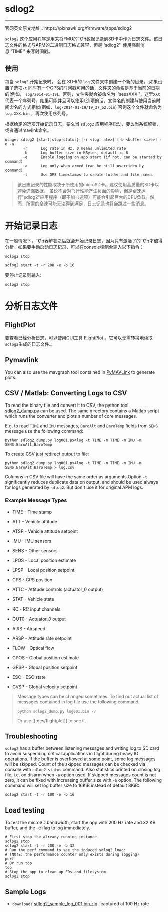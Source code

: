 # sdlog2

---

官网英文原文地址：https:\/\/pixhawk.org\/firmware\/apps\/sdlog2

`sdlog2` 这个应用程序是用来将FMU的飞行数据记录到SD卡中作为日志文件。该日志文件的格式与APM的二进制日志格式兼容，但是''sdlog2'' 使用强制消息''TIME'' 来写时间戳。

## 使用

每当 `sdlog2` 开始记录时， 会在 SD卡的 `log` 文件夹中创建一个新的目录。 如果设置了选项`-t` 同时有一个GPS的时间戳可用的话，文件夹的命名是基于当前的日期的\(例如， `log/2014-01-19`\)。否则，文件夹就会被命名为 ''sessXXX''，这里`XXX`代表一个序列号。如果可能并且可以使用`t`选项的话，文件名的创建与使用当前时间命名的方式相似\(例如，`log/2014-01-19/19_37_52.bin`\) 否则这个文件就命名为 `log.XXX.bin` ，再次使用序列号。

根据给定的选项开始记录日志，要么当 `sdlog2` 应用程序启动，要么当系统解锁，或者通过mavlink命令。

```
usage: sdlog2 {start|stop|status} [-r <log rate>] [-b <buffer size>] -e -a
        -r      Log rate in Hz, 0 means unlimited rate
        -b      Log buffer size in KBytes, default is 8
        -e      Enable logging on app start (if not, can be started by command)
        -a      Log only when armed (can be still overriden by command)
        -t      Use GPS timestamps to create folder and file names
```



> 该日志记录的性能取决于所使用的microSD卡。建议使用高质量的SD卡以避免遗漏数据。 虽说不会对飞行性能产生负面的影响，但是全速运行"sdlog2"应用程序（即不加`-l`选项）可能会引起巨大的CPU负载。然而，所需的全速可能无法得到满足，日志记录也将会跳过一些消息。

# 开始记录日志


在一般情况下，飞行器解锁之后就会开始记录日志，因为只有激活了的飞行才值得分析。如果要手动启动日志记录，可以在console控制台输入以下指令：

```
sdlog2 stop

sdlog2 start -t -r 200 -e -b 16
```

要停止记录则输入:

```
sdlog2 stop
```

# 分析日志文件

## FlightPlot

要查看已经分析日志，可以使用GUI工具 [FlightPlot](https://pixhawk.org/dev/flightplot) 。它可以无需转换地读取 `sdlog2`生成的日志文件.。

## Pymavlink

You can also use the mavgraph tool contained in [PyMAVLink](https://pixhawk.org/dev/pymavlink) to generate plots.

## CSV \/ Matlab: Converting Logs to CSV

To read the binary file and convert it to CSV, the python tool [sdlog2\_dump.py](https://github.com/PX4/Firmware/tree/master/Tools/sdlog2) can be used. The same directory contains a Matlab script which runs the converter and plots a number of core messages.

E.g. to read `TIME` and `IMU` messages, `BaroAlt` and `BaroTemp` fields from `SENS` message use the following command:

```
python sdlog2_dump.py log001.px4log -t TIME -m TIME -m IMU -m SENS.BaroAlt,BaroTemp
```

To create CSV just redirect output to file:

```
python sdlog2_dump.py log001.px4log -t TIME -m TIME -m IMU -m SENS.BaroAlt,BaroTemp > log.csv
```

Columns in CSV file will have the same order as arguments.Option `-t` significantly reduces duplicate data on output, and should be used always for logs generated by `sdlog2`. But don't use it for original APM logs.

### Example Message Types

* TIME - Time stamp

* ATT - Vehicle attitude

* ATSP - Vehicle attitude setpoint
* IMU - IMU sensors
* SENS - Other sensors
* LPOS - Local position estimate
* LPSP - Local position setpoint
* GPS - GPS position
* ATTC - Attitude controls \(actuator\_0 output\)
* STAT - Vehicle state
* RC - RC input channels
* OUT0 - Actuator\_0 output
* AIRS - Airspeed
* ARSP - Attitude rate setpoint
* FLOW - Optical flow
* GPOS - Global position estimate
* GPSP - Global position setpoint
* ESC - ESC state
* GVSP - Global velocity setpoint

> Message types can be changed sometimes. To find out actual list of messages contained in log file use the following command:
> 
> ```
> python sdlog2_dump.py log001.bin -v
> ```
> 
> Or use \[\[:dev\/flightplot\]\] to see it.

## Troubleshooting

`sdlog2` has a buffer between listening messages and writing log to SD card to avoid suspending critical applications in flight during heavy IO operations. If the buffer is overflowed at some point, some log messages will be skipped. Count of the skipped messages can be checked via console with `sdlog2 status` command. Also statistics printed on closing log file, i.e. on disarm when `-a` option used. If skipped messages count is not zero, it can be fixed with increasing buffer size with  `-b` option. The following command will set log buffer size to 16KiB instead of default 8KiB:

```
sdlog2 start -t -r 100 -e -b 16
```

## Load testing

To test the microSD bandwidth, start the app with 200 Hz rate and 32 KB buffer, and the -e flag to log immediately.

```
# First stop the already running instance
sdlog2 stop
sdlog2 start -t -r 200 -e -b 32
# Run the perf command to see the induced sdlog2 load:
# (NOTE: the performance counter only exists during logging)
perf
# Or run top
top
# Stop the app to clean up FDs and filesystem
sdlog2 stop

```

## Sample Logs

* `downloads` [sdlog2\_sample\_log\_001.bin.zip](http://7xvob5.com1.z0.glb.clouddn.com/sdlog2_sample_log_001.bin.zip)- captured at 100 Hz rate

